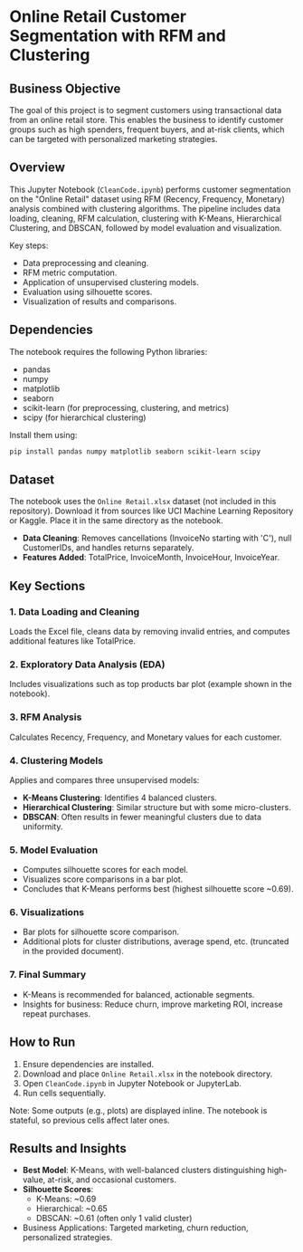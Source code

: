# Online Retail Customer Segmentation with RFM and Clustering

## Business Objective
The goal of this project is to segment customers using transactional data from an online retail store. This enables the business to identify customer groups such as high spenders, frequent buyers, and at-risk clients, which can be targeted with personalized marketing strategies.

## Overview
This Jupyter Notebook (`CleanCode.ipynb`) performs customer segmentation on the "Online Retail" dataset using RFM (Recency, Frequency, Monetary) analysis combined with clustering algorithms. The pipeline includes data loading, cleaning, RFM calculation, clustering with K-Means, Hierarchical Clustering, and DBSCAN, followed by model evaluation and visualization.

Key steps:
- Data preprocessing and cleaning.
- RFM metric computation.
- Application of unsupervised clustering models.
- Evaluation using silhouette scores.
- Visualization of results and comparisons.

## Dependencies
The notebook requires the following Python libraries:
- pandas
- numpy
- matplotlib
- seaborn
- scikit-learn (for preprocessing, clustering, and metrics)
- scipy (for hierarchical clustering)

Install them using:
```bash
pip install pandas numpy matplotlib seaborn scikit-learn scipy
```

## Dataset
The notebook uses the `Online Retail.xlsx` dataset (not included in this repository). Download it from sources like UCI Machine Learning Repository or Kaggle. Place it in the same directory as the notebook.

- **Data Cleaning**: Removes cancellations (InvoiceNo starting with 'C'), null CustomerIDs, and handles returns separately.
- **Features Added**: TotalPrice, InvoiceMonth, InvoiceHour, InvoiceYear.

## Key Sections

### 1. Data Loading and Cleaning
Loads the Excel file, cleans data by removing invalid entries, and computes additional features like TotalPrice.

### 2. Exploratory Data Analysis (EDA)
Includes visualizations such as top products bar plot (example shown in the notebook).

### 3. RFM Analysis
Calculates Recency, Frequency, and Monetary values for each customer.

### 4. Clustering Models
Applies and compares three unsupervised models:
- **K-Means Clustering**: Identifies 4 balanced clusters.
- **Hierarchical Clustering**: Similar structure but with some micro-clusters.
- **DBSCAN**: Often results in fewer meaningful clusters due to data uniformity.

### 5. Model Evaluation
- Computes silhouette scores for each model.
- Visualizes score comparisons in a bar plot.
- Concludes that K-Means performs best (highest silhouette score ~0.69).

### 6. Visualizations
- Bar plots for silhouette score comparison.
- Additional plots for cluster distributions, average spend, etc. (truncated in the provided document).

### 7. Final Summary
- K-Means is recommended for balanced, actionable segments.
- Insights for business: Reduce churn, improve marketing ROI, increase repeat purchases.

## How to Run
1. Ensure dependencies are installed.
2. Download and place `Online Retail.xlsx` in the notebook directory.
3. Open `CleanCode.ipynb` in Jupyter Notebook or JupyterLab.
4. Run cells sequentially.

Note: Some outputs (e.g., plots) are displayed inline. The notebook is stateful, so previous cells affect later ones.

## Results and Insights
- **Best Model**: K-Means, with well-balanced clusters distinguishing high-value, at-risk, and occasional customers.
- **Silhouette Scores**:
  - K-Means: ~0.69
  - Hierarchical: ~0.65
  - DBSCAN: ~0.61 (often only 1 valid cluster)
- Business Applications: Targeted marketing, churn reduction, personalized strategies.
